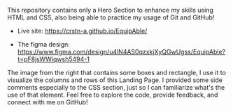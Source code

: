 This repository contains only a Hero Section to enhance my skills using HTML and CSS, also being able to practice my usage of Git and GitHub!

- Live site: https://crstn-a.github.io/EquipAble/

- The figma design: https://www.figma.com/design/u4lN4AS0qzxkjXyQGwUgss/EquipAble?t=pF8jsWWiqwsh5494-1

The image from the right that contains some boxes and rectangle, I use it to visualize the columns and rows of this Landing Page.
I provided some side comments especially to the CSS section, just so I can familiarize what's the use of that element.
Feel free to explore the code, provide feedback, and connect with me on GitHub!
